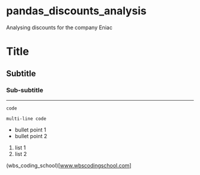 # pandas_discounts_analysis
Analysing discounts for the company Eniac

# Title
## Subtitle
### Sub-subtitle

-----------------------------------

`code`

```
multi-line code
```

- bullet point 1
- bullet point 2

1. list 1
2. list 2

(wbs_coding_school)[www.wbscodingschool.com]
